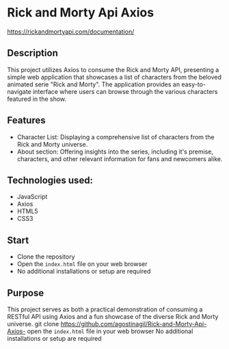 # Rick and Morty Api Axios
https://rickandmortyapi.com/documentation/

## Description
This project utilizes Axios to consume the Rick and Morty API, presenting a simple web application that showcases a list of characters from the beloved animated serie "Rick and Morty". The application provides an easy-to-navigate interface where users can browse through the various characters featured in the show.


## Features
* Character List: Displaying a comprehensive list of characters from the Rick and Morty universe.
* About section: Offering insights into the series, including it's premise, characters, and other relevant information for fans and newcomers alike.

## Technologies used: 
* JavaScript
* Axios
* HTML5
* CSS3

## Start
- Clone the repository
- Open the `index.html` file on your web browser
- No additional installations or setup are required

## Purpose
This project serves as both a practical demonstration of consuming a RESTful API using Axios and a fun showcase of the diverse Rick and Morty universe. 
   git clone https://github.com/agostinagil/Rick-and-Morty-Api-Axios-
   open the `index.html` file in your web browser
   No additional installations or setup are required 
